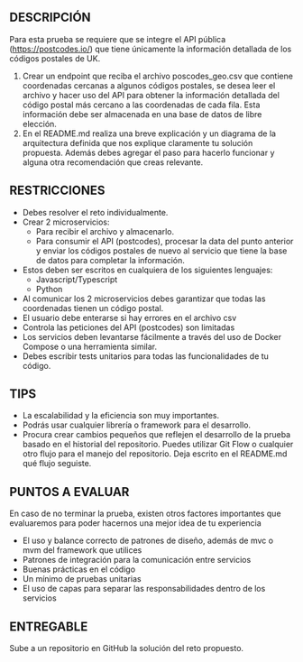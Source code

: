 ## DESCRIPCIÓN

Para esta prueba se requiere que se integre el API pública  (https://postcodes.io/) que tiene únicamente la información detallada de los códigos postales de UK. 

1. Crear un endpoint que reciba el archivo poscodes_geo.csv que contiene coordenadas cercanas a algunos códigos postales, se desea leer el archivo y hacer uso del API para obtener la información detallada del código postal más cercano a las coordenadas de cada fila. Esta información debe ser almacenada en una base de datos de libre elección.
2. En el README.md realiza una breve explicación y un diagrama de la arquitectura definida que nos explique claramente tu solución propuesta. Además debes agregar el paso para hacerlo funcionar y alguna otra recomendación que creas relevante.



## RESTRICCIONES

- Debes resolver el reto individualmente.
- Crear 2 microservicios:
  - Para recibir el archivo y almacenarlo. 
  - Para consumir el API (postcodes), procesar la data del punto anterior y enviar los códigos postales de nuevo al servicio que tiene la base de datos para completar la información.
- Estos deben ser escritos en cualquiera de los siguientes lenguajes:
  - Javascript/Typescript
  - Python
- Al comunicar los 2 microservicios debes garantizar que todas las coordenadas tienen un código postal.
- El usuario debe enterarse si hay errores en el archivo csv
- Controla las peticiones del API (postcodes) son limitadas
- Los servicios deben levantarse fácilmente a través del uso de Docker Compose o una herramienta similar.
- Debes escribir tests unitarios para todas las funcionalidades de tu código.

## TIPS

- La escalabilidad y la eficiencia son muy importantes.
- Podrás usar cualquier librería o framework para el desarrollo.
- Procura crear cambios pequeños que reflejen el desarrollo de la prueba basado en el historial del repositorio. Puedes utilizar Git Flow o cualquier otro flujo para el manejo del repositorio. Deja escrito en el README.md qué flujo seguiste.

## PUNTOS A EVALUAR

En caso de no terminar la prueba, existen otros factores importantes que evaluaremos para poder hacernos una mejor idea de tu experiencia

- El uso y balance correcto de patrones de diseño, además de mvc o mvm del framework que utilices
- Patrones de integración para la comunicación entre servicios
- Buenas prácticas en el código
- Un mínimo de pruebas unitarias 
- El uso de capas para separar las responsabilidades dentro de los servicios


## ENTREGABLE

Sube a un repositorio en GitHub la solución del reto propuesto.
